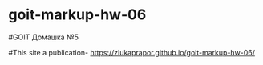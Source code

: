 # goit-markup-hw-06

#GOIT Домашка №5

#This site a publication- https://zlukaprapor.github.io/goit-markup-hw-06/
